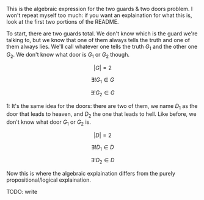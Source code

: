 This is the algebraic expression for the two guards & two doors problem. I won't repeat myself too much: if you want an explaination for what this is, look at the first two portions of the README. 

To start, there are two guards total. We don't know which is the guard we're talking to, but we know that one of them always tells the truth and one of them always lies. We'll call whatever one tells the truth $G_1$ and the other one $G_2$. We don't know what door is $G_1$ or $G_2$ though. 

$$ |G| = 2 $$

$$ \exists! G_1 \in G $$

$$ \exists! G_2 \in G $$

1: It's the same idea for the doors: there are two of them, we name $D_1$ as the door that leads to heaven, and $D_2$ the one that leads to hell. Like before, we don't know what door $G_1$ or $G_2$ is. 

$$ |D| = 2 $$

$$ \exists! D_1 \in D $$

$$ \exists! D_2 \in D $$

Now this is where the algebraic explaination differs from the purely propositional/logical explaination. 

TODO: write
